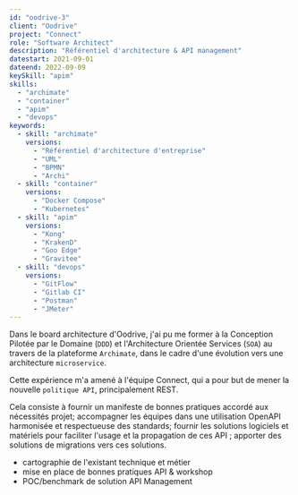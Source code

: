 ```yaml
---
id: "oodrive-3"
client: "Oodrive"
project: "Connect"
role: "Software Architect" 
description: "Référentiel d'architecture & API management"
datestart: 2021-09-01
dateend: 2022-09-09
keySkill: "apim"
skills:
  - "archimate"
  - "container"
  - "apim"
  - "devops"
keywords:
  - skill: "archimate"
    versions:
      - "Référentiel d'architecture d'entreprise"
      - "UML"
      - "BPMN"
      - "Archi"
  - skill: "container"
    versions:
      - "Docker Compose"
      - "Kubernetes"
  - skill: "apim"
    versions:
      - "Kong"
      - "KrakenD"
      - "Goo Edge"
      - "Gravitee"
  - skill: "devops"
    versions:
      - "GitFlow"
      - "Gitlab CI"
      - "Postman"
      - "JMeter"
---
```


Dans le board architecture d'Oodrive, j'ai pu me former à la Conception Pilotée par le Domaine (`DDD`) et l'Architecture Orientée Services (`SOA`) au travers de la plateforme `Archimate`, dans le cadre d'une évolution vers une architecture `microservice`.

Cette expérience m'a amené à l'équipe Connect, qui a pour but de mener la nouvelle `politique API`, principalement REST. 

Cela consiste à fournir un manifeste de bonnes pratiques accordé aux nécessités projet; accompagner les équipes dans une utilisation OpenAPI harmonisée et respectueuse des standards; fournir les solutions logiciels et matériels pour faciliter l'usage et la propagation de ces API ; apporter des solutions de migrations vers ces solutions.

- cartographie de l'existant technique et métier
- mise en place de bonnes pratiques API & workshop
- POC/benchmark de solution API Management
